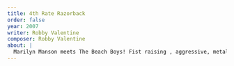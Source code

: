 ```yaml
---
title: 4th Rate Razorback
order: false
year: 2007
writer: Robby Valentine
composer: Robby Valentine
about: |
  Marilyn Manson meets The Beach Boys! Fist raising , aggressive, metal guitar oriented track that bangs its way through the verses and finds itself falling into the sweet melody and chords of the chorus. Rather contradicting in style but works marvellously well. One of the highlights of the album.
---
```


